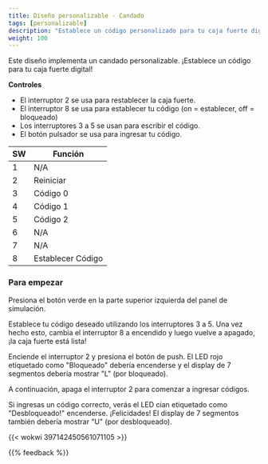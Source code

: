 ```yaml
---
title: Diseño personalizable - Candado
tags: [personalizable]
description: "Establece un código personalizado para tu caja fuerte digital"
weight: 100
---
```


Este diseño implementa un candado personalizable. ¡Establece un código para tu caja fuerte digital!

**Controles**
* El interruptor 2 se usa para restablecer la caja fuerte.
* El interruptor 8 se usa para establecer tu código (on = establecer, off = bloqueado)
* Los interruptores 3 a 5 se usan para escribir el código.
* El botón pulsador se usa para ingresar tu código.


| SW      | Función          | 
|---------|------------------|
| 1       | N/A              | 
| 2       | Reiniciar        | 
| 3       | Código 0         |
| 4       | Código 1         | 
| 5       | Código 2         | 
| 6       | N/A              |
| 7       | N/A              | 
| 8       | Establecer Código|

### Para empezar

Presiona el botón verde en la parte superior izquierda del panel de simulación.

Establece tu código deseado utilizando los interruptores 3 a 5. Una vez hecho esto, cambia el interruptor 8 a encendido y luego vuelve a apagado, ¡la caja fuerte está lista!

Enciende el interruptor 2 y presiona el botón de push. El LED rojo etiquetado como "Bloqueado" debería encenderse y el display de 7 segmentos debería mostrar "L" (por bloqueado).

A continuación, apaga el interruptor 2 para comenzar a ingresar códigos.

Si ingresas un código correcto, verás el LED cian etiquetado como "Desbloqueado!" encenderse. ¡Felicidades! El display de 7 segmentos también debería mostrar "U" (por desbloqueado).

{{< wokwi 397142450561071105 >}}
<br>

{{% feedback %}}
